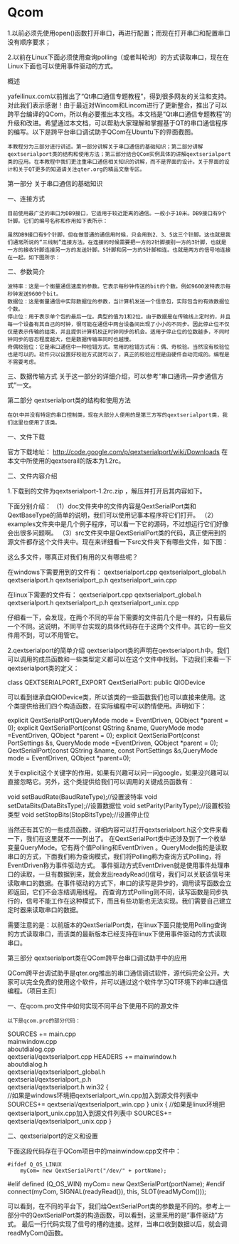 # Qcom

1.以前必须先使用open()函数打开串口，再进行配置；而现在打开串口和配置串口没有顺序要求；

2.以前在Linux下面必须使用查询polling（或者叫轮询）的方式读取串口，现在在Linux下面也可以使用事件驱动的方式。



概述

yafeilinux.com以前推出了“Qt串口通信专题教程”，得到很多网友的关注和支持。对此我们表示感谢！由于最近对Wincom和Lincom进行了更新整合，推出了可以跨平台编译的QCom，所以有必要推出本文档。本文档是“Qt串口通信专题教程”的升级和改进。希望通过本文档，可以帮助大家理解和掌握基于QT的串口通信程序的编写。以下是跨平台串口调试助手QCom在Ubuntu下的界面截图。

    本教程分为三部分进行讲述。第一部分讲解关于串口通信的基础知识；第二部分讲解qextserialport类的结构和使用方法；第三部分结合QCom实例具体的讲解qextserialport类的应用。在本教程中我们更注重串口通信相关知识的讲解，而不是界面的设计。关于界面的设计和关于QT更多的知道请关注qter.org的精品文章专区。

第一部分 关于串口通信的基础知识
   
一、连接方式

    目前使用最广泛的串口为DB9接口，它适用于较近距离的通信。一般小于10米。DB9接口有9个针脚。它们的编号名称和作用如下表所示：

    虽然DB9接口有9个针脚，但在做普通的通信用时候，只会用到2、3、5这三个针脚。这也就是我们通常所说的“三线制”连接方法。在连接的时候需要把一方的2针脚接别一方的3针脚，也就是一方的接收针脚连接另一方的发送针脚。5针脚和另一方的5针脚相连。也就是两方的信号地连接在一起。如下图所示：



二、参数简介

    波特率：这是一个衡量通信速度的参数。它表示每秒钟传送的bit的个数。例如9600波特表示每秒钟发送9600个bit。
    数据位：这是衡量通信中实际数据位的参数，当计算机发送一个信息包，实际包含的有效数据位个数。
    停止位：用于表示单个包的最后一位。典型的值为1和2位。由于数据是在传输线上定时的，并且每一个设备有其自己的时钟，很可能在通信中两台设备间出现了小小的不同步。因此停止位不仅仅是表示传输的结束，并且提供计算机校正时钟同步的机会。适用于停止位的位数越多，不同时钟同步的容忍程度越大，但是数据传输率同时也越慢。
    奇偶校验位：它是串口通信中一种检错方式。常用的检错方式有：偶、奇校验。当然没有校验位也是可以的。软件只以设置好校验方式就可以了，真正的校验过程是由硬件自动完成的。编程是不需要考虑。



三、数据传输方式
    关于这一部分的详细介绍，可以参考“串口通讯—异步通信方式”一文。


第二部分 qextserialport类的结构和使用方法

    在Qt中并没有特定的串口控制类，现在大部分人使用的是第三方写的qextserialport类，我们这里也使用了该类。

一、文件下载

官方下载地址：
http://code.google.com/p/qextserialport/wiki/Downloads
在本文中所使用的qextserail的版本为1.2rc。

二、文件内容介绍

1.下载到的文件为qextserialport-1.2rc.zip ，解压并打开后其内容如下。

下面分别介绍：
（1）doc文件夹中的文件内容是QextSerialPort类和QextBaseType的简单的说明，我们可以使用记事本程序将它们打开。
（2）examples文件夹中是几个例子程序，可以看一下它的源码，不过想运行它们好像会出很多问题啊。
（3）src文件夹中是QextSerialPort类的代码，真正使用到的源文件都存这个文件夹中。现在来详细看一下src文件夹下有哪些文件，如下图：

这么多文件，哪真正对我们有用的又有哪些呢？

在windows下需要用到的文件有：
qextserialport.cpp
qextserialport_global.h
qextserialport.h
qextserialport_p.h
qextserialport_win.cpp

在linux下需要的文件有：
qextserialport.cpp
qextserialport_global.h
qextserialport.h
qextserialport_p.h
qextserialport_unix.cpp

仔细看一下，会发现，在两个不同的平台下需要的文件前几个是一样的，只有最后一个不同。这说明，不同平台实现的具体代码存在于这两个文件中。其它的一些文件用不到，可以不用管它。

2.qextserialport的简单介绍
    qextserialport类的声明在qextserialport.h中。我们可以调用的成员函数和一些类型定义都可以在这个文件中找到。下边我们来看一下qextserialport类的定义：

class QEXTSERIALPORT_EXPORT QextSerialPort: public QIODevice

可以看到继承自QIODevice类，所以该类的一些函数我们也可以直接来使用。这个类提供给我们四个构造函数，在实际编程中可以酌情使用。声明如下：

explicit QextSerialPort(QueryMode mode = EventDriven, QObject *parent = 0);
explicit QextSerialPort(const QString &name, QueryMode mode =EventDriven, QObject *parent = 0);
explicit QextSerialPort(const PortSettings &s, QueryMode mode =EventDriven, QObject *parent = 0);
QextSerialPort(const QString &name, const PortSettings &s,QueryMode mode = EventDriven, QObject *parent=0);

关于explicit这个关键字的作用，如果有兴趣可以问一问google，如果没兴趣可以直接忽略它。另外，这个类提供给我们可以调用的关键成员函数有：

void setBaudRate(BaudRateType);//设置波特率
void setDataBits(DataBitsType);//设置数据位
void setParity(ParityType);//设置校验类型
void setStopBits(StopBitsType);//设置停止位

当然还有其它的一些成员函数，详细内容可以打开qextserialport.h这个文件来看一下，我们在这里就不一一列出了。
在QextSerialPort类中还涉及到了一个枚举变量QueryMode。它有两个值Polling和EventDriven 。QueryMode指的是读取串口的方式，下面我们称为查询模式，我们将Polling称为查询方式Polling，将EventDriven称为事件驱动方式。
    事件驱动方式EventDriven就是使用事件处理串口的读取，一旦有数据到来，就会发出readyRead()信号，我们可以关联该信号来读取串口的数据。在事件驱动的方式下，串口的读写是异步的，调用读写函数会立即返回，它们不会冻结调用线程。
而查询方式Polling则不同，读写函数是同步执行的，信号不能工作在这种模式下，而且有些功能也无法实现。我们需要自己建立定时器来读取串口的数据。

需要注意的是：以前版本的QextSerialPort类，在linux下面只能使用Polling查询的方式读取串口，而该类的最新版本已经支持在linux下使用事件驱动的方式读取串口。


第三部分 qextserialport类在QCom跨平台串口调试助手中的应用
   
QCom跨平台调试助手是qter.org推出的串口通信调试软件，源代码完全公开。大家可以完全免费的使用这个软件，并可以通过这个软件学习QT环境下的串口通信编程。（项目主页）

一、在qcom.pro文件中如何实现不同平台下使用不同的源文件

    以下是qcom.pro的部分代码：
SOURCES += main.cpp\
        mainwindow.cpp \
            aboutdialog.cpp\
        qextserial/qextserialport.cpp
HEADERS  += mainwindow.h \
            aboutdialog.h\
       qextserial/qextserialport_global.h \
        qextserial/qextserialport_p.h\
        qextserial/qextserialport.h
win32 {  
//如果是windows环境把qextserialport_win.cpp加入到源文件列表中
        SOURCES+= qextserial/qextserialport_win.cpp
}
unix {
//如果是linux环境把qextserialport_unix.cpp加入到源文件列表中
        SOURCES+= qextserial/qextserialport_unix.cpp
}

二、qextserialport的定义和设置

下面这段代码存在于QCom项目中的mainwindow.cpp文件中：

    #ifdef Q_OS_LINUX
        myCom= new QextSerialPort("/dev/" + portName);
#elif defined (Q_OS_WIN)
            myCom= new QextSerialPort(portName);
#endif
connect(myCom, SIGNAL(readyRead()), this, SLOT(readMyCom()));

可以看到，在不同的平台下，我们给QextSerialPort类的参数是不同的。参考上一部分中的QextSerialPort类的构造函数，可以看到，这里采用的是“事件驱动”方式。
    最后一行代码实现了信号的槽的连接。这样，当串口收到数据以后，就会调readMyCom()函数。

